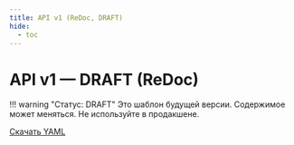 ```yaml
---
title: API v1 (ReDoc, DRAFT)
hide:
  - toc
---
```


# API v1 — DRAFT (ReDoc)

!!! warning "Статус: DRAFT"
    Это шаблон будущей версии. Содержимое может меняться. Не используйте в продакшене.

<div id="redoc-v1"></div>

<script src="https://cdn.redoc.ly/redoc/latest/bundles/redoc.standalone.js"></script>
<script>
  const SPEC_URL = '../api/gtrack-v1.yaml';
  Redoc.init(SPEC_URL, { expandResponses: "200,201,204" }, document.getElementById('redoc-v1'));
</script>

[Скачать YAML](../api/gtrack-v1.yaml)
